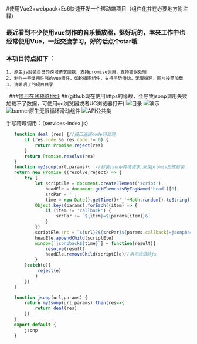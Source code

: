 
#使用Vue2+webpack+Es6快速开发一个移动端项目（组件化并在必要地方附注释）

### 最近看到不少使用vue制作的音乐播放器，挺好玩的，本来工作中也经常使用Vue，一起交流学习，好的话点个star哦
### 本项目特点如下 ： 
    1. 原生js封装自己的跨域请求函数，支持promise调用，支持错误处理
    2. 制作一些复用性强的vue组件，如轮播图组件，支持手势滑动，无限循环，图片按需加载
    3. 清晰明了的项目目录
   ###[项目在线预览地址](https://derickweng.github.io/test)
##(github现在使用https的缘故，会导致jsonp调用失败加载不了数据，可使用qq浏览器或者UC浏览器打开)
![目录](https://github.com/derickweng/vue-mymusic/blob/master/imgforread/xiang.png) 
![演示](https://github.com/derickweng/vue-mymusic/blob/master/imgforread/test.gif)
![banner原生无限循环滑动组件](https://github.com/derickweng/vue-mymusic/blob/master/imgforread/banner.png)
![API公共类](https://github.com/derickweng/vue-mymusic/blob/master/imgforread/api.png)

 手写跨域调用：（services-index.js）
 ```javascript
    function deal (res) {//接口返回code码处理
        if (res.code && res.code != 0) {
            return Promise.reject(res)
        }
        return Promise.resolve(res)
    }
    function myJsonp(url,params){  //封装jsonp跨域请求,采用promis形式封装
    return new Promise ((resolve,reject) => {
        try {
            let scriptEle = document.createElement('script'),
                headEle = document.getElementsByTagName('head')[0],
                srcPar = '',
                time = new Date().getTime()+'_'+Math.random().toString().substr(2); //直接使用时间戳还是有产生相同的函数名，使用随机数减小概率，
            Object.keys(params).forEach((item) => {
                if (item != 'callback') {
                    srcPar += `${item}=${params[item]}&`
                }
            })   
            scriptEle.src = `${url}?${srcPar}${params.callback}=jsonpback${time}`
            headEle.appendChild(scriptEle)
            window[`jsonpback${time}`] = function(result){
                resolve(result)
                headEle.removeChild(scriptEle)//用完后清除js
            }
        }catch(e){
             reject(e)
            }
        })
    }

    function jsonp(url,params) {
        return myJsonp(url,params).then(res=>{
            return deal(res)
        })
    }
    export default {
        jsonp
    }
 ```
